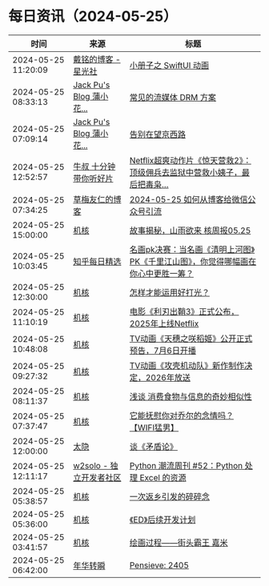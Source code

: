 ﻿# 每日资讯（2024-05-25）

|时间|来源|标题|
|---|---|---|
|2024-05-25 11:20:09|[戴铭的博客 - 星光社](https://ming1016.github.io/atom.xml)|[小册子之 SwiftUI 动画](https://starming.com/2024/05/25/pamphlet-series-animation/)|
|2024-05-25 08:33:13|[Jack Pu's Blog 蒲小花...](https://www.jackpu.com/rss/)|[常见的流媒体 DRM 方案](https://www.jackpu.com/chang-jian-de-liu-mei-ti-drm-fang-an/)|
|2024-05-25 07:09:14|[Jack Pu's Blog 蒲小花...](https://www.jackpu.com/rss/)|[告别在望京西路](https://www.jackpu.com/gao-bie-zai-wang-jing-xi-lu/)|
|2024-05-25 12:52:57|[牛叔 十分钟带你听好片](https://getpodcast.xyz/data/ximalaya/11534451.xml)|[Netflix超爽动作片《惊天营救2》：顶级佣兵去监狱中营救小姨子，最后把毒枭…](https://www.ximalaya.com/sound/730947917)|
|2024-05-25 07:34:25|[草梅友仁的博客](https://blog.cmyr.ltd/atom.xml)|[2024-05-25 如何从博客给微信公众号引流](https://blog.cmyr.ltd/archives/17f79779.html)|
|2024-05-25 15:00:00|[机核](https://www.gcores.com/rss)|[故事揭秘，山雨欲来 核周报05.25](https://www.gcores.com/radios/182125)|
|2024-05-25 10:03:45|[知乎每日精选](https://www.zhihu.com/rss)|[名画pk决赛：当名画《清明上河图》PK《千里江山图》，你觉得哪幅画在你心中更胜一筹？](http://www.zhihu.com/question/656999935/answer/3509102960?utm_campaign=rss&utm_medium=rss&utm_source=rss&utm_content=title)|
|2024-05-25 12:30:00|[机核](https://www.gcores.com/rss)|[怎样才能运用好打光？](https://www.gcores.com/videos/182384)|
|2024-05-25 11:10:19|[机核](https://www.gcores.com/rss)|[电影《利刃出鞘3》正式公布，2025年上线Netflix](https://www.gcores.com/articles/182434)|
|2024-05-25 10:48:08|[机核](https://www.gcores.com/rss)|[TV动画《天穗之咲稻姬》公开正式预告，7月6日开播](https://www.gcores.com/articles/182433)|
|2024-05-25 09:27:32|[机核](https://www.gcores.com/rss)|[TV动画《攻壳机动队》新作制作决定，2026年放送](https://www.gcores.com/articles/182430)|
|2024-05-25 08:11:37|[机核](https://www.gcores.com/rss)|[浅谈 消费食物与信息的奇妙相似性](https://www.gcores.com/articles/182427)|
|2024-05-25 07:37:47|[机核](https://www.gcores.com/rss)|[它能抚慰你对乔尔的念情吗？【WIFI猛男】](https://www.gcores.com/videos/182423)|
|2024-05-25 12:00:00|[太隐](https://wangyurui.com/feed.xml)|[谈《矛盾论》](https://wangyurui.com/posts/tan-mao-dun-lun-713b5c6f)|
|2024-05-25 12:11:17|[w2solo - 独立开发者社区](https://w2solo.com/topics/feed)|[Python 潮流周刊 #52：Python 处理 Excel 的资源](https://w2solo.com/topics/4644)|
|2024-05-25 05:38:57|[机核](https://www.gcores.com/rss)|[一次返乡引发的碎碎念](https://www.gcores.com/articles/182413)|
|2024-05-25 05:36:00|[机核](https://www.gcores.com/rss)|[《ED》后续开发计划](https://www.gcores.com/articles/182420)|
|2024-05-25 03:41:57|[机核](https://www.gcores.com/rss)|[绘画过程——街头霸王 嘉米](https://www.gcores.com/videos/182417)|
|2024-05-25 06:42:00|[年华转瞬](https://blog.xiaket.org/feed.xml)|[Pensieve: 2405](https://xiaket.github.io/2024/pensieve-2405.html)|
